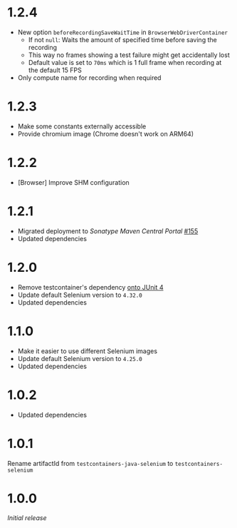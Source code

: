 # 1.2.4
* New option ``beforeRecordingSaveWaitTime`` in ``BrowserWebDriverContainer``
  * If not ``null``: Waits the amount of specified time before saving the recording
  * This way no frames showing a test failure might get accidentally lost
  * Default value is set to ``70ms`` which is 1 full frame when recording at the default 15 FPS
* Only compute name for recording when required

# 1.2.3
* Make some constants externally accessible
* Provide chromium image (Chrome doesn't work on ARM64)

# 1.2.2
* [Browser] Improve SHM configuration

# 1.2.1
* Migrated deployment to _Sonatype Maven Central Portal_ [#155](https://github.com/xdev-software/standard-maven-template/issues/155)
* Updated dependencies

# 1.2.0
* Remove testcontainer's dependency [onto JUnit 4](https://github.com/xdev-software/testcontainers-junit4-mock/?tab=readme-ov-file)
* Update default Selenium version to ``4.32.0``
* Updated dependencies

# 1.1.0
* Make it easier to use different Selenium images
* Update default Selenium version to ``4.25.0``
* Updated dependencies

# 1.0.2
* Updated dependencies

# 1.0.1
Rename artifactId from ``testcontainers-java-selenium`` to ``testcontainers-selenium``

# 1.0.0
<i>Initial release</i>

